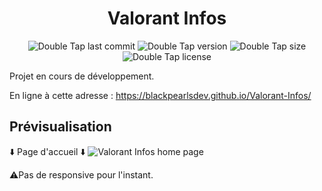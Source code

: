 <h1 align="center">Valorant Infos</h1>

<div align="center">

![Double Tap last commit](https://img.shields.io/github/last-commit/BlackPearlsDev/Valorant-Infos?style=for-the-badge) ![Double Tap version](https://img.shields.io/github/package-json/v/BlackPearlsDev/Valorant-Infos?style=for-the-badge) ![Double Tap size](https://img.shields.io/github/repo-size/BlackPearlsDev/Valorant-Infos?style=for-the-badge) ![Double Tap license](https://img.shields.io/github/license/BlackPearlsDev/Valorant-Infos?style=for-the-badge)

</div>

Projet en cours de développement.

En ligne à cette adresse : https://blackpearlsdev.github.io/Valorant-Infos/


## Prévisualisation

⬇️ Page d'accueil ⬇️
![Valorant Infos home page](https://gyazo.com/f04d9af4ff2b876ba9c2f32e56ff61dc.gif)

⚠️Pas de responsive pour l'instant.